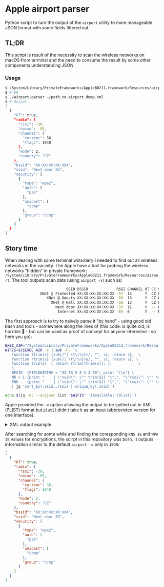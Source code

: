 # Apple airport parser
Python script to turn the output of the `airport` utility to more manageable JSON format with some fields filtered out.

## TL;DR
This script is result of the necessity to scan the wireless networks on macOS from terminal and the need to consume the result by some other components understanding JSON.

### Usage
```bash
$ /System/Library/PrivateFrameworks/Apple80211.framework/Resources/airport -xs | ./airport-parser # | jq dump
$ # OR
$ ./airport-parser ~/path.to.airport.dump.xml
$ # Output
[
  {
    "HT": true,
    "radio": {
      "rssi": -39,
      "noise": -95,
      "channel": {
        "current": 36,
        "flags": 1040
      },
      "mode": 2,
      "country": "CZ"
    },
    "bssid": "XX:XX:XX:XX:XXX",
    "ssid": "Next door 5G",
    "security": [
      {
        "type": "wpa2",
        "auth": [
          "psk"
        ],
        "unicast": [
          "ccmp"
        ],
        "group": "ccmp"
      }
    ]
  }
]
```

## Story time
When dealing with some terminal wizardery I needed to find out all wireless networks in the vacinity. The Apple have a tool for probing the wireless networks "hidden" in private framework: `/System/Library/PrivateFrameworks/Apple80211.framework/Resources/airport`. The tool outputs scan data (using `airport -s`) such as:

```bash
                            SSID BSSID             RSSI CHANNEL HT CC SECURITY (auth/unicast/group)
                XNet @ Protected XX:XX:XX:XX:XX:XX -57  13      Y  CZ WPA2(PSK/AES/AES) 
                   XNet @ Guests XX:XX:XX:XX:XX:XX -59  13      Y  CZ WPA2(PSK/AES/AES) 
                     XNet @ Hall XX:XX:XX:XX:XX:XX -59  13      Y  CZ WPA2(PSK/AES/AES) 
                       Next door XX:XX:XX:XX:XX:XX -33  11      Y  -- WPA2(PSK/AES/AES) 
                        Internet XX:XX:XX:XX:XX:XX -65  6       Y  -- NONE

```

The first approach is to try to naively parse it "by hand" - using good old bash and tools - somewhere along the lines of (this code: is quite old; is horrible :facepalm: - but can be used as proof of concept for anyone interested - so here you go):
```bash
EXEC_AIR="/System/Library/PrivateFrameworks/Apple80211.framework/Resources/airport"
WIFIS=$($EXEC_AIR -s | awk -F. '\
   function ltrim(s) {sub(/^[ \t\r\n]+/, "", s); return s};  \
   function rtrim(s) {sub(/[ \t\r\n]+$/, "", s); return s}; \
   function trim(s)  { return rtrim(ltrim(s)); };            \
   \
   BEGIN  {FIELDWIDTHS = "33 18 5 8 3 3 80"; print "[\n"} \
   NR > 1 {print "    { \"ssid\": \"" trim($1) "\",", "\"rssi\": \"" trim($3) "\", \"security\": \"" trim($7) "\" },"} \
   END    {print "    { \"ssid\": \"" trim($1) "\",", "\"rssi\": \"" trim($3) "\", \"security\": \"" trim($7) "\" }\n]"}' \
   | jq 'sort_by(.ssid,.rssi) | unique_by(.ssid)')

echo $(jq -nc --argjson list "$WIFIS" '{Available: ($list)')
```

Apple provided the `-x` option allowing the output to be spitted out in XML (PLIST) format but `plutil` didn't take it as an input (abbrevieted version for one interface):

<details>
<summary>XML output example</summary>

```xml
<array>
	<dict>
		<key>80211D_IE</key>
		<dict>
			<key>IE_KEY_80211D_CHAN_INFO_ARRAY</key>
			<array>
				<dict>
					<key>IE_KEY_80211D_FIRST_CHANNEL</key>
					<integer>36</integer>
					<key>IE_KEY_80211D_MAX_POWER</key>
					<integer>20</integer>
					<key>IE_KEY_80211D_NUM_CHANNELS</key>
					<integer>1</integer>
				</dict>
			</array>
			<key>IE_KEY_80211D_COUNTRY_CODE</key>
			<string>CZ</string>
		</dict>
		<key>AGE</key><integer>0</integer>
		<key>AP_MODE</key><integer>2</integer>
		<key>BEACON_INT</key><integer>100</integer>
		<key>BSSID</key><string>XX:XX:XX:XX:XX:XX</string>
		<key>CAPABILITIES</key><integer>2321</integer>
		<key>CHANNEL</key><integer>48</integer>
		<key>CHANNEL_FLAGS</key><integer>20</integer>
		<key>HT_CAPS_IE</key>
		<dict>
			<key>AMPDU_PARAMS</key>
			<integer>23</integer>
			<key>ASEL_CAPS</key>
			<integer>0</integer>
			<key>CAPS</key>
			<integer>111</integer>
			<key>EXT_CAPS</key>
			<integer>0</integer>
			<key>MCS_SET</key><data> ... </data>
			<key>TXBF_CAPS</key><integer>0</integer>
		</dict>
		<key>HT_IE</key>
		<dict>
			<key>HT_BASIC_MCS_SET</key><data> ... </data>
			<key>HT_DUAL_BEACON</key><false/>
			<key>HT_DUAL_CTS_PROT</key><false/>
			<key>HT_LSIG_TXOP_PROT_FULL</key><false/>
			<key>HT_NON_GF_STAS_PRESENT</key><true/>
			<key>HT_OBSS_NON_HT_STAS_PRESENT</key><false/>
			<key>HT_OP_MODE</key><integer>0</integer>
			<key>HT_PCO_ACTIVE</key><false/>
			<key>HT_PCO_PHASE</key><false/>
			<key>HT_PRIMARY_CHAN</key><integer>48</integer>
			<key>HT_PSMP_STAS_ONLY</key><false/>
			<key>HT_RIFS_MODE</key><false/>
			<key>HT_SECONDARY_BEACON</key><false/>
      <key>HT_SECONDARY_CHAN_OFFSET</key><integer>3</integer>
      <key>HT_SERVICE_INT</key><integer>0</integer>
      <key>HT_STA_CHAN_WIDTH</key><true/>
      <key>HT_TX_BURST_LIMIT</key><false/>
		</dict>
		<key>IE</key><data> ... </data>
		<key>NOISE</key><integer>0</integer>
		<key>RATES</key><array><integer>6</integer></array>
		<key>RSN_IE</key>
		<dict>
			<key>IE_KEY_RSN_AUTHSELS</key>
			<array><integer>2</integer></array>
			<key>IE_KEY_RSN_MCIPHER</key><integer>4</integer>
			<key>IE_KEY_RSN_UCIPHERS</key><array><integer>4</integer></array>
			<key>IE_KEY_RSN_VERSION</key><integer>1</integer>
		</dict>
		<key>RSSI</key><integer>-58</integer>
		<key>SSID</key><data>...</data>
		<key>SSID_STR</key><string>XNet 5G @ Protected</string>
		<key>VHT_CAPS</key>
		<dict>
			<key>INFO</key><integer>843055152</integer>
			<key>SUPPORTED_MCS_SET</key><data> ... </data>
		</dict>
		<key>VHT_OP</key>
		<dict>
			<key>BASIC_MCS_SET</key><integer>-6</integer>
			<key>CHANNEL_CENTER_FREQUENCY_SEG0</key><integer>0</integer>
			<key>CHANNEL_CENTER_FREQUENCY_SEG1</key><integer>0</integer>
			<key>CHANNEL_WIDTH</key><integer>0</integer>
		</dict>
	</dict>
  <array>
```
</details>


After searching for some while and finding the coresponding `RNS IE` and `WPA IE` values for encryptions, the scirpt in this repository was born. It outputs information similar to the default `airport -s` only in `JSON`:
```json
[
  {
    "HT": true,
    "radio": {
      "rssi": -39,
      "noise": -95,
      "channel": {
        "current": 36,
        "flags": 1040
      },
      "mode": 2,
      "country": "CZ"
    },
    "bssid": "XX:XX:XX:XX:XXX",
    "ssid": "Next door 5G",
    "security": [
      {
        "type": "wpa2",
        "auth": [
          "psk"
        ],
        "unicast": [
          "ccmp"
        ],
        "group": "ccmp"
      }
    ]
  }
]
```
